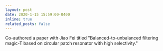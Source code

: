 ```yaml
---
layout: post
date: 2020-1-15 15:59:00-0400
inline: true
related_posts: false
---
```


Co-authored a paper with Jiao Fei titled "Balanced-to-unbalanced filtering magic-T based on circular patch resonator with high selectivity."
